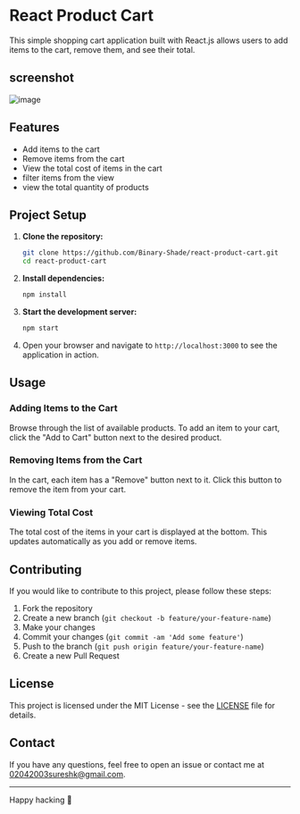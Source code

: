 # React Product Cart

This simple shopping cart application built with React.js allows users to add items to the cart, remove them, and see their total. 

## screenshot

![image](https://github.com/Binary-Shade/react-product-cart/assets/115919438/1830ff15-e94f-47c1-9c05-e7b04a1df38b)

## Features

- Add items to the cart
- Remove items from the cart
- View the total cost of items in the cart
- filter items from the view
- view the total quantity of products

## Project Setup

1. **Clone the repository:**
    ```bash
    git clone https://github.com/Binary-Shade/react-product-cart.git
    cd react-product-cart
    ```

2. **Install dependencies:**
    ```bash
    npm install
    ```

3. **Start the development server:**
    ```bash
    npm start
    ```

4. Open your browser and navigate to `http://localhost:3000` to see the application in action.

## Usage

### Adding Items to the Cart

Browse through the list of available products. To add an item to your cart, click the "Add to Cart" button next to the desired product.

### Removing Items from the Cart

In the cart, each item has a "Remove" button next to it. Click this button to remove the item from your cart.

### Viewing Total Cost

The total cost of the items in your cart is displayed at the bottom. This updates automatically as you add or remove items.

## Contributing

If you would like to contribute to this project, please follow these steps:

1. Fork the repository
2. Create a new branch (`git checkout -b feature/your-feature-name`)
3. Make your changes
4. Commit your changes (`git commit -am 'Add some feature'`)
5. Push to the branch (`git push origin feature/your-feature-name`)
6. Create a new Pull Request

## License

This project is licensed under the MIT License - see the [LICENSE](LICENSE) file for details.

## Contact

If you have any questions, feel free to open an issue or contact me at [02042003sureshk@gmail.com](mailto:02042003sureshk@gmail.com).

---

Happy hacking 🚀
